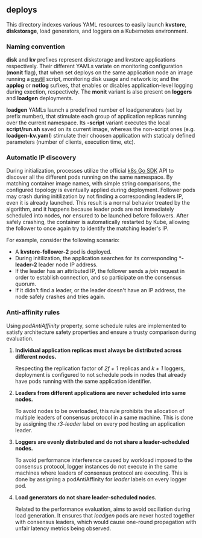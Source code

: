 ## deploys

This directory indexes various YAML resources to easily launch **kvstore**, **diskstorage**, load generators, and loggers on a Kubernetes environment.

### Naming convention
**disk** and **kv** prefixes represent diskstorage and kvstore applications respectively. Their different YAMLs variate on monitoring configuration (**monit** flag), that when set deploys on the same application node an image running a [psutil](https://github.com/giampaolo/psutil) script, monitoring disk usage and network io; and the **applog** or **notlog** sufixes, that enables or disables application-level logging during exection, respectively. The **monit** variant is also present on **loggers** and **loadgen** deployments.

**loadgen** YAMLs launch a predefined number of loadgenerators (set by prefix number), that stimulate each group of application replicas running over the current namespace. Its **-script** variant executes the local **script/run.sh** saved on its current image, whereas the non-script ones (e.g. **loadgen-kv.yaml**) stimulate their choosen application with staticaly defined parameters (number of clients, execution time, etc).


### Automatic IP discovery
During initialization, processes utilize the official [k8s Go SDK](https://github.com/kubernetes/client-go) API to discover all the different pods running on the same namespace. By matching container image names, with simple string comparisons, the configured topology is eventually applied during deployment. Follower pods may crash during initilization by not finding a corresponding leaders IP, even it is already launched. This result is a normal behavior treated by the algorithm, and it happens because leader pods are not immediately scheduled into nodes, nor ensured to be launched before followers. After safely crashing, the container is automatically restarted by Kube, allowing the follower to once again try to identify the matching leader's IP.

For example, consider the following scenario:
* A **kvstore-follower-2** pod is deployed.
* During initilization, the application searches for its corresponding ***-leader-2** leader node IP address.
* If the leader has an attributed IP, the follower sends a *join* request in order to establish connection, and so participate on the consensus quorum.
* If it didn't find a leader, or the leader doesn't have an IP address, the node safely crashes and tries again.


### Anti-affinity rules
Using *podAntiAffinity* property, some schedule rules are implemented to satisfy architecture safety properties and ensure a trusty comparison during evaluation.

1. **Individual application replicas must always be distributed across different nodes.**

	Respecting the replication factor of *2f + 1* replicas and *k + 1* loggers, deployment is configured to not schedule pods in nodes that already have pods running with the same application identifier.

2. **Leaders from different applications are never scheduled into same nodes.**

	To avoid nodes to be overloaded, this rule prohibits the allocation of multiple leaders of consensus protocol in a same machine. This is done by assigning the *r3-leader* label on every pod hosting an application leader.

3. **Loggers are evenly distributed and do not share a leader-scheduled nodes.**

	To avoid performance interference caused by workload imposed to the consensus protocol, logger instances do not execute in the same machines where leaders of consensus protocol are executing. This is done by assigning a podAntiAffinity for *leader* labels on every logger pod.

4. **Load generators do not share leader-scheduled nodes.**

	Related to the performance evaluation, aims to avoid oscillation during load generation. It ensures that *loadgen* pods are never hosted together with consensus leaders, which would cause one-round propagation with unfair latency metrics being observed.
